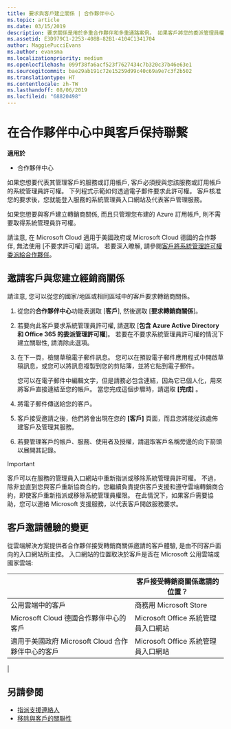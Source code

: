 ```yaml
---
title: 要求與客戶建立關係 | 合作夥伴中心
ms.topic: article
ms.date: 03/15/2019
description: 要求關係是用於多重合作夥伴和多重通路案例。 如果客戶將您的委派管理員權限移除，而您必須還原那些權限以提供佈建或支援時，這也會很有用。
ms.assetid: E3D979C1-2253-408B-82B1-4104C1341704
author: MaggiePucciEvans
ms.author: evansma
ms.localizationpriority: medium
ms.openlocfilehash: 099f38fa6acf523f7627434c7b320c37b46e63e1
ms.sourcegitcommit: bae29ab191c72e15259d99c40c69a9e7c3f2b502
ms.translationtype: HT
ms.contentlocale: zh-TW
ms.lasthandoff: 08/06/2019
ms.locfileid: "68820498"
---
```

# <a name="connect-with-customers-in-partner-center"></a>在合作夥伴中心中與客戶保持聯繫

**適用於**

-  合作夥伴中心

如果您想要代表其管理客戶的服務或訂用帳戶, 客戶必須授與您該服務或訂用帳戶的系統管理員許可權。 下列程式示範如何透過電子郵件要求此許可權。 客戶核准您的要求後，您就能登入服務的系統管理員入口網站及代表客戶管理服務。

如果您想要與客戶建立轉銷商關係, 而且只管理您布建的 Azure 訂用帳戶, 則不需要取得系統管理員許可權。

請注意, 在 Microsoft Cloud 適用于美國政府或 Microsoft Cloud 德國的合作夥伴, 無法使用 [不要求許可權] 選項。 若要深入瞭解, 請參閱[客戶將系統管理許可權委派給合作夥伴](https://docs.microsoft.com/partner-center/customers_revoke_admin_privileges)。


## <a name="invite-a-customer-to-establish-a-reseller-relationship-with-you"></a>邀請客戶與您建立經銷商關係

請注意, 您可以從您的國家/地區或相同區域中的客戶要求轉銷商關係。

1.  從您的**合作夥伴中心**功能表選取 [**客戶**], 然後選取 [**要求轉銷商關係**]。

2.  若要向此客戶要求系統管理員許可權, 請選取 [**包含 Azure Active Directory 和 Office 365 的委派管理許可權**]。 若要在不要求系統管理員許可權的情況下建立關聯性, 請清除此選項。 

3.  在下一頁，檢閱草稿電子郵件訊息。 您可以在預設電子郵件應用程式中開啟草稿訊息，或您可以將訊息複製到您的剪貼簿，並將它貼到電子郵件。 

    您可以在電子郵件中編輯文字，但是請務必包含連結，因為它已個人化，用來將客戶直接連結至您的帳戶。 當您完成這個步驟時，請選取 **\[完成\]** 。

3.  將電子郵件傳送給您的客戶。

5.  客戶接受邀請之後，他們將會出現在您的 **\[客戶\]** 頁面，而且您將能從該處佈建客戶及管理其服務。

 
6.  若要管理客戶的帳戶、服務、使用者及授權，請選取客戶名稱旁邊的向下箭頭以展開其記錄。


> [!IMPORTANT]  
> 客戶可以在服務的管理員入口網站中重新指派或移除系統管理員許可權。 不過，除非並直到您與客戶重新協商合約，您繼續負責提供客戶支援和遵守雲端轉銷商合約，即使客戶重新指派或移除系統管理員權限。 在此情況下，如果客戶需要協助，您可以連絡 Microsoft 支援服務，以代表客戶開啟服務要求。

## <a name="changes-to-the-customer-invitation-experience"></a>客戶邀請體驗的變更

從雲端解決方案提供者合作夥伴接受轉銷商關係邀請的客戶體驗, 是由不同客戶面向的入口網站所主控。 入口網站的位置取決於客戶是否在 Microsoft 公用雲端或國家雲端: 

|  | 客戶接受轉銷商關係邀請的位置？ |
|---------|---------
| 公用雲端中的客戶 | 商務用 Microsoft Store |
| Microsoft Cloud 德國合作夥伴中心的客戶 | Microsoft Office 系統管理員入口網站 |
| 適用于美國政府 Microsoft Cloud 合作夥伴中心的客戶 | Microsoft Office 系統管理員入口網站 |
|

## <a name="see-also"></a>另請參閱

- [指派支援連絡人](assign-support-contacts.md)
- [移除與客戶的關聯性](remove-a-relationship.md)
